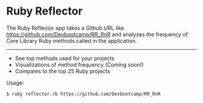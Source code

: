 Ruby Reflector
==============
The Ruby Reflector app takes a Github URL like https://github.com/Devbootcamp/RR_RnR and analyzes the frequency of Core Library Ruby methods called in the application.

---------------
* See top methods used for your projects
* Visualizations of method frequency (Coming soon!)
* Compares to the top 25 Ruby projects

Usage:

```$ ruby reflector.rb https://github.com/Devbootcamp/RR_RnR```

